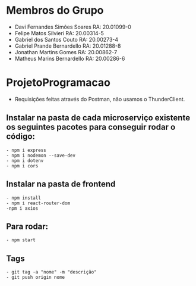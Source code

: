 # Membros do Grupo
- Davi Fernandes Simões Soares   RA: 20.01099-0
- Felipe Matos Silvieri          RA: 20.00314-5
- Gabriel dos Santos Couto       RA: 20.00273-4
- Gabriel Prande Bernardello     RA: 20.01288-8
- Jonathan Martins Gomes         RA: 20.00862-7
- Matheus Marins Bernardello     RA: 20.00286-6

# ProjetoProgramacao
- Requisições feitas através do Postman, não usamos o ThunderClient.

## Instalar na pasta de cada microserviço existente os seguintes pacotes para conseguir rodar o código:
    - npm i express
    - npm i nodemon --save-dev
    - npm i dotenv
    - npm i cors
## Instalar na pasta de frontend
    - npm install
    - npm i react-router-dom
    -npm i axios
## Para rodar:
    - npm start

## Tags

    - git tag -a "nome" -m "descrição"
    - git push origin nome
